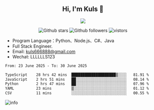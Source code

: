 <h2 align="center"> Hi, I'm Kuls 👋 </h2>
<p align="center">
    <p align="center">
        <img src=" https://avatars.githubusercontent.com/u/42165104?s=460&u=5c7fbf0bce7d4b38a15a44676e6f64b529e47598&v=4"/>
    </p>
    <p align="center">
      <img src="https://img.shields.io/github/stars/hellokuls?style=social" alt="Github stars" />
      <img src="https://img.shields.io/github/followers/hellokuls?style=social" alt="Github followers" />
      <img src="https://visitor-badge.glitch.me/badge?page_id=hellokuls.readme" alt="vistors" />
    </p>
</p>

- Program Language：Python、Node.js、C#、Java
- Full Stack Engineer.
- Email: kuls666888@gmail.com
- Wechat: LLLLLLS123

<!--START_SECTION:waka-->

```txt
From: 23 June 2025 - To: 30 June 2025

TypeScript    28 hrs 42 mins  ████████████████████▒░░░░   81.91 %
JavaScript    2 hrs 51 mins   ██░░░░░░░░░░░░░░░░░░░░░░░   08.14 %
Python        2 hrs 47 mins   ██░░░░░░░░░░░░░░░░░░░░░░░   07.96 %
YAML          23 mins         ▒░░░░░░░░░░░░░░░░░░░░░░░░   01.12 %
CSV           11 mins         ░░░░░░░░░░░░░░░░░░░░░░░░░   00.55 %
```

<!--END_SECTION:waka-->

![info](https://github-readme-stats.vercel.app/api?username=hellokuls&show_icons=true&count_private=true&hide=prs&theme=default_repocard)


